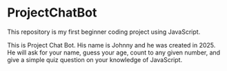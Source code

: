 # ProjectChatBot
This repository is my first beginner coding project using JavaScript.

This is Project Chat Bot. 
His name is Johnny and he was created in 2025.
He will ask for your name, guess your age, count to any given number, and give a simple quiz question on your knowledge of JavaScript.

